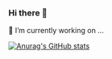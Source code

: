 ### Hi there 👋

🔭 I’m currently working on ...

[![Anurag's GitHub stats](https://github-readme-stats.vercel.app/api?username=vaskocuturilo)](https://github.com/anuraghazra/github-readme-stats)

<!--
**vaskocuturilo/vaskocuturilo** is a ✨ _special_ ✨ repository because its `README.md` (this file) appears on your GitHub profile.

Here are some ideas to get you started:

- 🌱 I’m currently learning ...
- 👯 I’m looking to collaborate on ...
- 🤔 I’m looking for help with ...
- 💬 Ask me about ...
- 📫 How to reach me: ...
- 😄 Pronouns: ...
- ⚡ Fun fact: ...
-->
